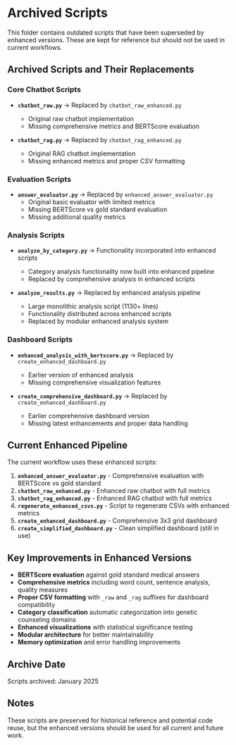 # Archived Scripts

This folder contains outdated scripts that have been superseded by enhanced versions. These are kept for reference but should not be used in current workflows.

## Archived Scripts and Their Replacements

### Core Chatbot Scripts
- **`chatbot_raw.py`** → Replaced by `chatbot_raw_enhanced.py`
  - Original raw chatbot implementation
  - Missing comprehensive metrics and BERTScore evaluation
  
- **`chatbot_rag.py`** → Replaced by `chatbot_rag_enhanced.py`
  - Original RAG chatbot implementation
  - Missing enhanced metrics and proper CSV formatting

### Evaluation Scripts
- **`answer_evaluator.py`** → Replaced by `enhanced_answer_evaluator.py`
  - Original basic evaluator with limited metrics
  - Missing BERTScore vs gold standard evaluation
  - Missing additional quality metrics

### Analysis Scripts
- **`analyze_by_category.py`** → Functionality incorporated into enhanced scripts
  - Category analysis functionality now built into enhanced pipeline
  - Replaced by comprehensive analysis in enhanced scripts

- **`analyze_results.py`** → Replaced by enhanced analysis pipeline
  - Large monolithic analysis script (1130+ lines)
  - Functionality distributed across enhanced scripts
  - Replaced by modular enhanced analysis system

### Dashboard Scripts  
- **`enhanced_analysis_with_bertscore.py`** → Replaced by `create_enhanced_dashboard.py`
  - Earlier version of enhanced analysis
  - Missing comprehensive visualization features
  
- **`create_comprehensive_dashboard.py`** → Replaced by `create_enhanced_dashboard.py`
  - Earlier comprehensive dashboard version
  - Missing latest enhancements and proper data handling

## Current Enhanced Pipeline

The current workflow uses these enhanced scripts:

1. **`enhanced_answer_evaluator.py`** - Comprehensive evaluation with BERTScore vs gold standard
2. **`chatbot_raw_enhanced.py`** - Enhanced raw chatbot with full metrics
3. **`chatbot_rag_enhanced.py`** - Enhanced RAG chatbot with full metrics  
4. **`regenerate_enhanced_csvs.py`** - Script to regenerate CSVs with enhanced metrics
5. **`create_enhanced_dashboard.py`** - Comprehensive 3x3 grid dashboard
6. **`create_simplified_dashboard.py`** - Clean simplified dashboard (still in use)

## Key Improvements in Enhanced Versions

- **BERTScore evaluation** against gold standard medical answers
- **Comprehensive metrics** including word count, sentence analysis, quality measures
- **Proper CSV formatting** with `_raw` and `_rag` suffixes for dashboard compatibility
- **Category classification** automatic categorization into genetic counseling domains
- **Enhanced visualizations** with statistical significance testing
- **Modular architecture** for better maintainability
- **Memory optimization** and error handling improvements

## Archive Date
Scripts archived: January 2025

## Notes
These scripts are preserved for historical reference and potential code reuse, but the enhanced versions should be used for all current and future work. 